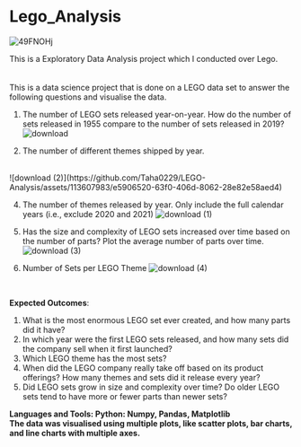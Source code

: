 # Lego_Analysis
![49FNOHj](https://github.com/Taha0229/LEGO-Analysis/assets/113607983/09d35243-abec-41af-a90b-bd23424a17bc)

This is a Exploratory Data Analysis project which I conducted over Lego.  
<br>
<br>
This is a data science project that is done on a LEGO data set to answer the following questions and visualise the data.
1.	The number of LEGO sets released year-on-year. How do the number of sets released in 1955 compare to the number of sets released in 2019?
   ![download](https://github.com/Taha0229/LEGO-Analysis/assets/113607983/29a1eed7-0c59-4b02-a5ea-2181f7d3f4b7)

2.	The number of different themes shipped by year.
   <br>
  ![download (2)](https://github.com/Taha0229/LEGO-Analysis/assets/113607983/e5906520-63f0-406d-8062-28e82e58aed4)

   
4.	The number of themes released by year. Only include the full calendar years (i.e., exclude 2020 and 2021)
   ![download (1)](https://github.com/Taha0229/LEGO-Analysis/assets/113607983/fcfa6b78-9c02-4b96-be3c-888e496525b7)

  
5.	Has the size and complexity of LEGO sets increased over time based on the number of parts? Plot the average number of parts over time.
   ![download (3)](https://github.com/Taha0229/LEGO-Analysis/assets/113607983/dbc8c6ea-e042-4940-bcf5-6423bf4e21dd)

6.	Number of Sets per LEGO Theme
   ![download (4)](https://github.com/Taha0229/LEGO-Analysis/assets/113607983/d342472c-b0c4-4738-b84b-9d6813dee189)
<br>

**Expected Outcomes**:
1. What is the most enormous LEGO set ever created, and how many parts did it have?
2. In which year were the first LEGO sets released, and how many sets did the company sell when it first launched?
3. Which LEGO theme has the most sets?
4. When did the LEGO company really take off based on its product offerings? How many themes and sets did it release every year?
5. Did LEGO sets grow in size and complexity over time? Do older LEGO sets tend to have more or fewer parts than newer sets?


**Languages and Tools: Python: Numpy, Pandas, Matplotlib** 
<br>
**The data was visualised using multiple plots, like scatter plots, bar charts, and line charts with multiple axes.**
